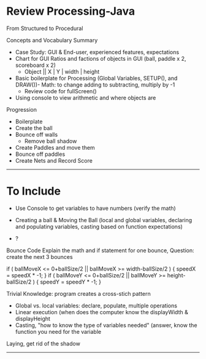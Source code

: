 # Review Processing-Java
From Structured to Procedural

Concepts and Vocabulary Summary
- Case Study: GUI & End-user, experienced features, expectations
- Chart for GUI Ratios and factions of objects in GUI (ball, paddle x 2, scoreboard x 2)
  - Object || X | Y | width | height
- Basic boilerplate for Processing (Global Variables, SETUP(), and DRAW())- Math: to change adding to subtracting, multiply by -1
  - Review code for fullScreen()
- Using console to view arithmetic and where objects are


Progression
- Boilerplate
- Create the ball
- Bounce off walls
  - Remove ball shadow 
- Create Paddles and move them
- Bounce off paddles
- Create Nets and Record Score

---

# To Include

  - Use Console to get variables to have numbers (verify the math)

- Creating a ball & Moving the Ball (local and global variables, declaring and populating variables, casting based on function expectations)
- ?

Bounce Code
Explain the math and if statement for one bounce,
Question: create the next 3 bounces

if (  ballMoveX <= 0+ballSize/2 || ballMoveX >= width-ballSize/2 ) {
    speedX = speedX * -1;
  }
  if ( ballMoveY <= 0+ballSize/2 || ballMoveY >= height-ballSize/2 ) {
    speedY = speedY * -1;
  }

Trivial Knowledge: program creates a cross-stich pattern

- Global vs. local variables: declare, populate, multiple operations
- Linear execution (when does the computer know the displayWidth & displayHeight
- Casting, "how to know the type of variables needed" (answer, know the function you need for the variable

Laying, get rid of the shadow

---

